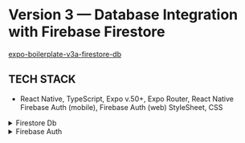 <!-- ./README.md -->

# Version 3 — Database Integration with Firebase Firestore

[expo-boilerplate-v3a-firestore-db](https://github.com/panosjapan7/expo-boilerplate-v3a-firestore-db)

## TECH STACK

- React Native, TypeScript, Expo v.50+, Expo Router, React Native Firebase Auth (mobile), Firebase Auth (web) StyleSheet, CSS

<details>
<summary>Firestore Db</summary>

- [x] Setup Firestore Db and Integrate with Project
- [x] Save Authorized User to Firestore Db
- [x] Roles, Single & Multi-Tenant Schema
- [ ] Data Fetching and Caching
- [ ] Firebase Security Best Practices

</details>

<details>
<summary>Firebase Auth</summary>

- [x] Create Mobile Development Builds to use React Native Firebase
- [x] Register
- [x] Login
- [x] Logout
- [x] Protected Screens
- [x] Forgot/Reset Password
- [x] Email Verification
- [x] Delete Account
- [x] Google Sign-in
- [x] Magic Email (Passwordless sign-in) -- web app only
- [ ] Apple Sign-in
- [ ] Facebook Sign-in

</details>
